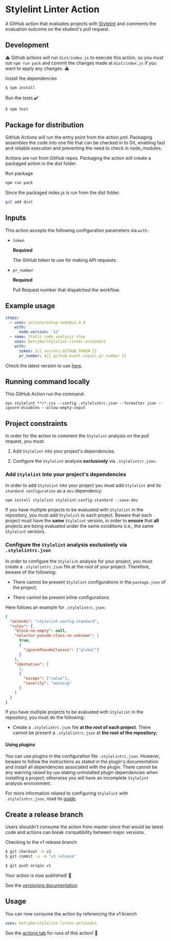 # Stylelint Linter Action

A GitHub action that evaluates projects with [Stylelint](https://stylelint.io/) and comments the evaluation outcome on the student's pull request.

## Development

⚠️ Github actions will run `dist/index.js` to execute this action, so you *must run* `npm run pack` and commit the changes made at `dist/index.js` if you want to apply any changes. ⚠️

Install the dependencies
```bash
$ npm install
```

Run the tests :heavy_check_mark:
```bash
$ npm test
```

## Package for distribution

GitHub Actions will run the entry point from the action.yml. Packaging assembles the code into one file that can be checked in to Git, enabling fast and reliable execution and preventing the need to check in node_modules.

Actions are run from GitHub repos. Packaging the action will create a packaged action in the dist folder.

Run package

```bash
npm run pack
```

Since the packaged index.js is run from the dist folder.

```bash
git add dist
```

## Inputs

This action accepts the following configuration parameters via `with:`

- `token`

  **Required**

  The GitHub token to use for making API requests.

- `pr_number`

  **Required**

  Pull Request number that dispatched the workflow.

## Example usage

```yaml
steps:
  - uses: actions/setup-node@v1.4.4
    with:
      node-version: '12'
  - name: Static code analysis step
    uses: betrybe/stylelint-linter-action@v1
    with:
      token: ${{ secrets.GITHUB_TOKEN }}
      pr_number: ${{ github.event.inputs.pr_number }}
```

Check the latest version to use [here](https://github.com/betrybe/stylelint-linter-action/releases).

## Running command locally

This GitHub Action run the command:

```
npx stylelint **/*.css --config .stylelintrc.json --formatter json --ignore-disables --allow-empty-input
```

## Project constraints

In order for the action to comment the `Stylelint` analysis on the pull request, you must:

1. Add `Stylelint` into your project's dependencies.

1. Configure the `Stylelint` analysis **exclusively** via `.stylelintrc.json`.

### Add `Stylelint` into your project's dependencies

In order to add `Stylelint` into your project you must add `Stylelint` and its `standard configuration` as a `dev` dependency:

```shell
npm install stylelint stylelint-config-standard --save-dev
```

If you have multiple projects to be evaluated with `Stylelint` in the repository, you must add `Stylelint` to each project. Beware that each project must have the **same** `Stylelint` version, in order to **ensure** that **all** projects are being evaluated under the same conditions (i.e., the same `Stylelint` version).

### Configure the `Stylelint` analysis **exclusively** via `.stylelintrc.json`

In order to configure the `Stylelint` analysis for your project, you must create a `.stylelintrc.json` file at the root of your project. Therefore, beware of the following:

- There cannot be present `Stylelint` configurations in the `package.json` of the project;

- There cannot be present inline configurations.

Here follows an example for `.stylelintrc.json`:

```json
{
  "extends": "stylelint-config-standard",
  "rules": {
    "block-no-empty": null,
    "selector-pseudo-class-no-unknown": [
      true,
      {
        "ignorePseudoClasses": ["global"]
      }
    ],
    "identation": [
      2,
      {
        "except": ["value"],
        "severity": "warning"
      }
    ]
  }
}
```

If you have multiple projects to be evaluated with `Stylelint` in the repository, you must do the following:

- Create a `.stylelintrc.json` file **at the root of each project**. There cannot be present a `.stylelintrc.json` at **the root of the repository**;

#### Using plugins

You can use plugins in the configuration file `.stylelintrc.json`. However, beware to follow the instructions as stated in the plugin's documentation and install all dependencies associated with the plugin. There cannot be any warning raised by `npm` stating uninstalled plugin dependencies when installing a project; otherwise you will have an incomplete `Stylelint` analysis environment.

For more information related to configuring `Stylelint` with `.stylelintrc.json`, read its [guide](https://stylelint.io/user-guide/configure#plugins).

## Create a release branch

Users shouldn't consume the action from master since that would be latest code and actions can break compatibility between major versions.

Checking to the v1 release branch

```bash
$ git checkout -b v1
$ git commit -a -m "v1 release"
```

```bash
$ git push origin v1
```

Your action is now published! :rocket:

See the [versioning documentation](https://github.com/actions/toolkit/blob/master/docs/action-versioning.md)

## Usage

You can now consume the action by referencing the v1 branch

```yaml
uses: betrybe/stylelint-linter-action@v1
```

See the [actions tab](https://github.com/betrybe/stylelint-linter-action/actions) for runs of this action! :rocket:
